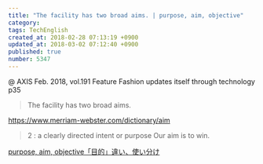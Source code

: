 ```yaml
---
title: "The facility has two broad aims. | purpose, aim, objective"
category: 
tags: TechEnglish
created_at: 2018-02-28 07:13:19 +0900
updated_at: 2018-03-02 07:12:40 +0900
published: true
number: 5347
---
```


@ AXIS Feb. 2018, vol.191
Feature Fashion updates itself through technology
p35

> The facility has two broad aims. 

https://www.merriam-webster.com/dictionary/aim
> 2 : a clearly directed intent or purpose 
> Our aim is to win.

[purpose, aim, objective「目的」違い、使い分け](http://eitangotsukaiwake.suntomi.com/index.php?purpose%2C%20aim%2C%20objective)


